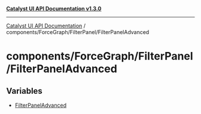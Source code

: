[**Catalyst UI API Documentation v1.3.0**](../../../../README.md)

---

[Catalyst UI API Documentation](../../../../README.md) / components/ForceGraph/FilterPanel/FilterPanelAdvanced

# components/ForceGraph/FilterPanel/FilterPanelAdvanced

## Variables

- [FilterPanelAdvanced](variables/FilterPanelAdvanced.md)
